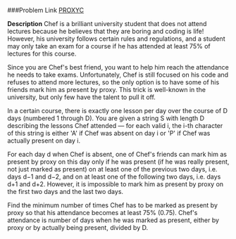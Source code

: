 ###Problem Link
[PROXYC](https://www.codechef.com/problems/PROXYC)

**Description**
Chef is a brilliant university student that does not attend lectures because he believes that they are boring and coding is life! However, his university follows certain rules and regulations, and a student may only take an exam for a course if he has attended at least 75% of lectures for this course.

Since you are Chef's best friend, you want to help him reach the attendance he needs to take exams. Unfortunately, Chef is still focused on his code and refuses to attend more lectures, so the only option is to have some of his friends mark him as present by proxy. This trick is well-known in the university, but only few have the talent to pull it off.

In a certain course, there is exactly one lesson per day over the course of D days (numbered 1 through D). You are given a string S with length D describing the lessons Chef attended — for each valid i, the i-th character of this string is either 'A' if Chef was absent on day i or 'P' if Chef was actually present on day i.

For each day d when Chef is absent, one of Chef's friends can mark him as present by proxy on this day only if he was present (if he was really present, not just marked as present) on at least one of the previous two days, i.e. days d−1 and d−2, and on at least one of the following two days, i.e. days d+1 and d+2. However, it is impossible to mark him as present by proxy on the first two days and the last two days.

Find the minimum number of times Chef has to be marked as present by proxy so that his attendance becomes at least 75% (0.75). Chef's attendance is number of days when he was marked as present, either by proxy or by actually being present, divided by D.